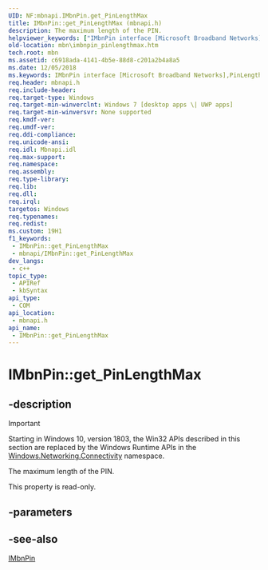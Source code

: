 ```yaml
---
UID: NF:mbnapi.IMbnPin.get_PinLengthMax
title: IMbnPin::get_PinLengthMax (mbnapi.h)
description: The maximum length of the PIN.
helpviewer_keywords: ["IMbnPin interface [Microsoft Broadband Networks]","PinLengthMax property","IMbnPin.PinLengthMax","IMbnPin.get_PinLengthMax","IMbnPin::PinLengthMax","IMbnPin::get_PinLengthMax","PinLengthMax property [Microsoft Broadband Networks]","PinLengthMax property [Microsoft Broadband Networks]","IMbnPin interface","get_PinLengthMax","mbn.imbnpin_pinlengthmax","mbnapi/IMbnPin::PinLengthMax","mbnapi/IMbnPin::get_PinLengthMax"]
old-location: mbn\imbnpin_pinlengthmax.htm
tech.root: mbn
ms.assetid: c6918ada-4141-4b5e-88d8-c201a2b4a8a5
ms.date: 12/05/2018
ms.keywords: IMbnPin interface [Microsoft Broadband Networks],PinLengthMax property, IMbnPin.PinLengthMax, IMbnPin.get_PinLengthMax, IMbnPin::PinLengthMax, IMbnPin::get_PinLengthMax, PinLengthMax property [Microsoft Broadband Networks], PinLengthMax property [Microsoft Broadband Networks],IMbnPin interface, get_PinLengthMax, mbn.imbnpin_pinlengthmax, mbnapi/IMbnPin::PinLengthMax, mbnapi/IMbnPin::get_PinLengthMax
req.header: mbnapi.h
req.include-header: 
req.target-type: Windows
req.target-min-winverclnt: Windows 7 [desktop apps \| UWP apps]
req.target-min-winversvr: None supported
req.kmdf-ver: 
req.umdf-ver: 
req.ddi-compliance: 
req.unicode-ansi: 
req.idl: Mbnapi.idl
req.max-support: 
req.namespace: 
req.assembly: 
req.type-library: 
req.lib: 
req.dll: 
req.irql: 
targetos: Windows
req.typenames: 
req.redist: 
ms.custom: 19H1
f1_keywords:
 - IMbnPin::get_PinLengthMax
 - mbnapi/IMbnPin::get_PinLengthMax
dev_langs:
 - c++
topic_type:
 - APIRef
 - kbSyntax
api_type:
 - COM
api_location:
 - mbnapi.h
api_name:
 - IMbnPin::get_PinLengthMax
---
```


# IMbnPin::get_PinLengthMax


## -description

> [!IMPORTANT]
> Starting in Windows 10, version 1803, the Win32 APIs described in this section are replaced by the Windows Runtime APIs in the [Windows.Networking.Connectivity](/uwp/api/windows.networking.connectivity) namespace.

The maximum length of the PIN.

This property is read-only.

## -parameters

## -see-also

<a href="/windows/desktop/api/mbnapi/nn-mbnapi-imbnpin">IMbnPin</a>

